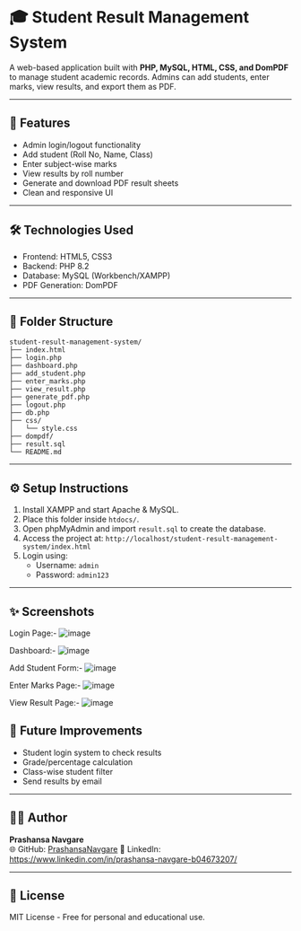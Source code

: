 # 🎓 Student Result Management System

A web-based application built with **PHP, MySQL, HTML, CSS, and DomPDF** to manage student academic records. Admins can add students, enter marks, view results, and export them as PDF.

---

## 🚀 Features

- Admin login/logout functionality
- Add student (Roll No, Name, Class)
- Enter subject-wise marks
- View results by roll number
- Generate and download PDF result sheets
- Clean and responsive UI

---

## 🛠️ Technologies Used

- Frontend: HTML5, CSS3
- Backend: PHP 8.2
- Database: MySQL (Workbench/XAMPP)
- PDF Generation: DomPDF

---

## 📁 Folder Structure

```
student-result-management-system/
├── index.html
├── login.php
├── dashboard.php
├── add_student.php
├── enter_marks.php
├── view_result.php
├── generate_pdf.php
├── logout.php
├── db.php
├── css/
│   └── style.css
├── dompdf/
├── result.sql
└── README.md
```

---

## ⚙️ Setup Instructions

1. Install XAMPP and start Apache & MySQL.
2. Place this folder inside `htdocs/`.
3. Open phpMyAdmin and import `result.sql` to create the database.
4. Access the project at: `http://localhost/student-result-management-system/index.html`
5. Login using:
   - Username: `admin`
   - Password: `admin123`

---

## ✨ Screenshots

Login Page:-
![image](https://github.com/user-attachments/assets/0da73a82-5533-4b19-811e-3f9c0cb6be0c)

Dashboard:-
![image](https://github.com/user-attachments/assets/ac2301db-9beb-4507-9087-d25bac1a9cb2)

Add Student Form:-
![image](https://github.com/user-attachments/assets/4aacbb0a-afa8-443f-a9dc-64a25dc63c61)

Enter Marks Page:-
![image](https://github.com/user-attachments/assets/00e4de86-fb05-42c9-957d-bce68330f032)

View Result Page:-
![image](https://github.com/user-attachments/assets/d293475a-dc71-4881-baf8-36b2b221a16b)


## 🧩 Future Improvements

- Student login system to check results
- Grade/percentage calculation
- Class-wise student filter
- Send results by email

---

## 👩‍💻 Author

**Prashansa Navgare**  
🌐 GitHub: [PrashansaNavgare](https://github.com/PrashansaNavgare)
📅 LinkedIn: https://www.linkedin.com/in/prashansa-navgare-b04673207/

---

## 📄 License

MIT License - Free for personal and educational use.
